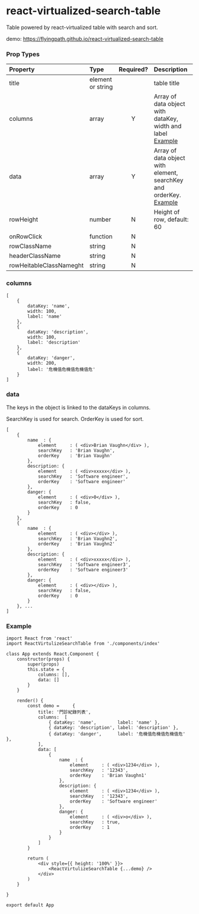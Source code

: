 react-virtualized-search-table
===

Table powered by react-virtualized table with search and sort.

demo: https://flyingpath.github.io/react-virtualized-search-table

### Prop Types
| Property                | Type              | Required? | Description                                                                        |
| :---------------------- | :---------------- | :-------: | :--------------------------------------------------------------------------------- |
| title                   | element or string |           | table title                                                                        |
| columns                 | array             |     Y     | Array of data object with dataKey, width and label [Example](#Columns)                    |
| data                    | array             |     Y     | Array of data object with element, searchKey and orderKey. [Example](#dataExample) |
| rowHeight               | number            |     N     | Height of row, default: 60                                                         |
| onRowClick              | function          |     N     |                                                                                    |
| rowClassName            | string            |     N     |                                                                                    |
| headerClassName         | string            |     N     |                                                                                    |
| rowHeitableClassNameght | string            |     N     |                                                                                    |

### <a name="Columns"></a>columns

```
[
    { 
        dataKey: 'name',
        width: 100,
        label: 'name' 
    },
    { 
        dataKey: 'description', 
        width: 100,
        label: 'description' 
    },
    { 
        dataKey: 'danger', 
        width: 200,     
        label: '危機值危機值危機值危' 
    }
]
```


### <a name="dataExample"></a>data


The keys in the object is linked to the dataKeys in columns.

SearchKey is used for search.
OrderKey  is used for sort.

```
[
    { 
        name  : {
            element     : ( <div>Brian Vaughn</div> ),
            searchKey   : 'Brian Vaughn',
            orderKey    : 'Brian Vaughn'
        }, 
        description: {
            element     : ( <div>xxxxx</div> ),
            searchKey   : 'Software engineer',
            orderKey    : 'Software engineer'
        },
        danger: {
            element     : ( <div>0</div> ),
            searchKey   : false,
            orderKey    : 0
        }
    },
    { 
        name  : {
            element     : ( <div></div> ),
            searchKey   : 'Brian Vaughn2',
            orderKey    : 'Brian Vaughn2'
        }, 
        description: {
            element     : ( <div>xxxxx</div> ),
            searchKey   : 'Software engineer3',
            orderKey    : 'Software engineer3'
        },
        danger: {
            element     : ( <div></div> ),
            searchKey   : false,
            orderKey    : 0
        }
    }, ...
]
```

### Example

```
import React from 'react'
import ReactVirtulizeSearchTable from './components/index'

class App extends React.Component {
    constructor(props) {
        super(props)
        this.state = {
            columns: [],
            data: []
        }
    }

    render() {
        const demo =     {
            title: '門診紀錄列表',
            columns:  [
                { dataKey: 'name',        label: 'name' },
                { dataKey: 'description', label: 'description' },
                { dataKey: 'danger',      label: '危機值危機值危機值危' },
            ],
            data: [
                { 
                    name  : {
                        element     : ( <div>1234</div> ),
                        searchKey   : '12343',
                        orderKey    : 'Brian Vaughn1'
                    }, 
                    description: {
                        element     : ( <div>1234</div> ),
                        searchKey   : '12343',
                        orderKey    : 'Software engineer'
                    },
                    danger: {
                        element     : ( <div>o</div> ),
                        searchKey   : true,
                        orderKey    : 1
                    }
                }
            ]
        }

        return (
            <div style={{ height: '100%' }}>
                <ReactVirtulizeSearchTable {...demo} />
            </div>
        )
    }

}

export default App
```
